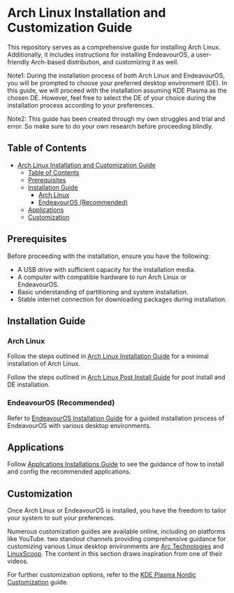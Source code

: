 # Arch Linux Installation and Customization Guide

This repository serves as a comprehensive guide for installing Arch Linux. Additionally, it includes instructions for installing EndeavourOS, a user-friendly Arch-based distribution, and customizing it as well.

Note1: During the installation process of both Arch Linux and EndeavourOS, you will be prompted to choose your preferred desktop environment (DE). In this guide, we will proceed with the installation assuming KDE Plasma as the chosen DE. However, feel free to select the DE of your choice during the installation process according to your preferences.

Note2: This guide has been created through my own struggles and trial and error. So make sure to do your own research before proceeding blindly.

## Table of Contents

- [Arch Linux Installation and Customization Guide](#arch-linux-installation-and-customization-guide)
  - [Table of Contents](#table-of-contents)
  - [Prerequisites](#prerequisites)
  - [Installation Guide](#installation-guide)
    - [Arch Linux](#arch-linux)
    - [EndeavourOS (Recommended)](#endeavouros-recommended)
  - [Applications](#applications)
  - [Customization](#customization)

## Prerequisites

Before proceeding with the installation, ensure you have the following:

- A USB drive with sufficient capacity for the installation media.
- A computer with compatible hardware to run Arch Linux or EndeavourOS.
- Basic understanding of partitioning and system installation.
- Stable internet connection for downloading packages during installation.

## Installation Guide

### Arch Linux

Follow the steps outlined in [Arch Linux Installation Guide](./arch_linux/installation_guide.md) for a minimal installation of Arch Linux.

Follow the steps outlined in [Arch Linux Post Install Guide](./arch_linux/post_install_guide.md) for post install and DE installation.

### EndeavourOS (Recommended)

Refer to [EndeavourOS Installation Guide](./endeavouros/installation_guide.md) for a guided installation process of EndeavourOS with various desktop environments.

## Applications

Follow [Applications Installations Guide](./applications/installation_guide.md) to see the guidance of how to install and config the recommended applications.

## Customization

Once Arch Linux or EndeavourOS is installed, you have the freedom to tailor your system to suit your preferences.

Numerous customization guides are available online, including on platforms like YouTube. two standout channels providing comprehensive guidance for customizing various Linux desktop environments are [Arc Technologies](https://www.youtube.com/@ArcTechnologies) and [LinuxScoop](https://www.youtube.com/@linuxscoop). The content in this section draws inspiration from one of their videos.

For further customization options, refer to the [KDE Plasma Nordic Customization](./customization/Nordic.md) guide.
